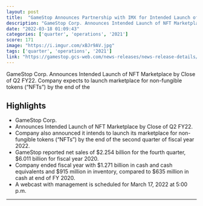 ```yaml
---
layout: post
title:  "GameStop Announces Partnership with IMX for Intended Launch of NFT Marketplace by Close of Q2 FY22."
description: "GameStop Corp. Announces Intended Launch of NFT Marketplace by Close of Q2 FY22. Company expects to launch marketplace for non-fungible tokens (“NFTs”) by the end of the"
date: "2022-03-18 01:09:43"
categories: ['quarter', 'operations', '2021']
score: 171
image: "https://i.imgur.com/xBJr9AV.jpg"
tags: ['quarter', 'operations', '2021']
link: "https://gamestop.gcs-web.com/news-releases/news-release-details/gamestop-reports-fourth-quarter-and-fiscal-year-2021-results"
---
```


GameStop Corp. Announces Intended Launch of NFT Marketplace by Close of Q2 FY22. Company expects to launch marketplace for non-fungible tokens (“NFTs”) by the end of the

## Highlights

- GameStop Corp.
- Announces Intended Launch of NFT Marketplace by Close of Q2 FY22.
- Company also announced it intends to launch its marketplace for non-fungible tokens (“NFTs”) by the end of the second quarter of fiscal year 2022.
- GameStop reported net sales of $2.254 billion for the fourth quarter, $6.011 billion for fiscal year 2020.
- Company ended fiscal year with $1.271 billion in cash and cash equivalents and $915 million in inventory, compared to $635 million in cash at end of FY 2020.
- A webcast with management is scheduled for March 17, 2022 at 5:00 p.m.

---
